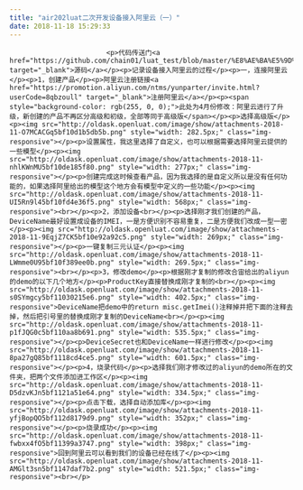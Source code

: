 ```yaml
---
title: "air202luat二次开发设备接入阿里云（一）"
date: 2018-11-18 15:29:33
---
```



                            
                            
                            
                            <p>代码传送门<a href="https://github.com/chain01/luat_test/blob/master/%E8%AE%BA%E5%9D%9B%E8%BF%9E%E6%8E%A5%E9%98%BF%E9%87%8C%E4%BA%91%E6%95%99%E7%A8%8B%E4%BB%A3%E7%A0%81/testALiYun.lua" target="_blank">源码</a></p><p>记录设备接入阿里云的过程</p><p>一，连接阿里云</p><p>1，创建产品</p><p>阿里云注册链接<a href="https://promotion.aliyun.com/ntms/yunparter/invite.html?userCode=8qbzoull" target="_blank">注册阿里云</a></p><p><span style="background-color: rgb(255, 0, 0);">此处为4月份修改：阿里云进行了升级，新创建的产品不再区分高级和初级，全部等同于高级版</span></p><p>选择高级版</p><p><img src="http://oldask.openluat.com/image/show/attachments-2018-11-O7MCACGq5bf10d1b5db5b.png" style="width: 282.5px;" class="img-responsive"></p><p>设置属性，我这里选择了自定义，也可以根据需要选择阿里云提供的一些模型</p><p><img src="http://oldask.openluat.com/image/show/attachments-2018-11-nhlKWnMU5bf10de185f80.png" style="width: 277px;" class="img-responsive"></p><p>创建完成这时候查看产品，因为我选择的是自定义所以是没有任何功能的，如果选择阿里给出的模型这个地方会有模型中定义的一些功能</p><p><img src="http://oldask.openluat.com/image/show/attachments-2018-11-UI5Rn9l45bf10fd4e36f5.png" style="width: 568px;" class="img-responsive"><br></p><p>2，添加设备<br></p><p>选择刚才我们创建的产品，DeviceName最好设置成设备的IMEI，一是方便识别不容易重复，二是方便我们改成一型一密</p><p><img src="http://oldask.openluat.com/image/show/attachments-2018-11-9EqjZ7CK5bf10e92a92c5.png" style="width: 269px;" class="img-responsive"></p><p>一键复制三元认证</p><p><img src="http://oldask.openluat.com/image/show/attachments-2018-11-LWmme0U95bf10f389ee0b.png" style="width: 269.5px;" class="img-responsive"><br></p><p>3，修改demo</p><p>根据刚才复制的修改合宙给出的aliyun的demo的以下几个地方</p><p>ProductKey直接替换成刚才复制的<br></p><p><img src="http://oldask.openluat.com/image/show/attachments-2018-11-s0SYmgcy5bf11030215e6.png" style="width: 402.5px;" class="img-responsive">DeviceName把demo中的return misc.getImei()注释掉并把下面的注释去掉，然后把引号里的替换成刚才复制的DeviceName<br></p><p><img src="http://oldask.openluat.com/image/show/attachments-2018-11-p1fJQG0c5bf110aa8b691.png" style="width: 535.5px;" class="img-responsive"></p><p>DeviceSecret也和DeviceName一样进行修改</p><p><img src="http://oldask.openluat.com/image/show/attachments-2018-11-8pa27gQ85bf1118cd4ce5.png" style="width: 601.5px;" class="img-responsive"></p><p>4，烧录代码</p><p>选择我们刚才修改过的aliyun的demo所在的文件夹，把两个文件添加进工作区</p><p><img src="http://oldask.openluat.com/image/show/attachments-2018-11-D5dzvKJn5bf1121a51e64.png" style="width: 334.5px;" class="img-responsive"></p><p>点击下载，选择自动添加库</p><p><img src="http://oldask.openluat.com/image/show/attachments-2018-11-yfjBopQO5bf112d8179d9.png" style="width: 352px;" class="img-responsive"></p><p>烧录成功</p><p><img src="http://oldask.openluat.com/image/show/attachments-2018-11-fwbxx4fO5bf11399a3747.png" style="width: 398px;" class="img-responsive">回到阿里云可以看到我们的设备已经在线了</p><p><img src="http://oldask.openluat.com/image/show/attachments-2018-11-AMGlt3sn5bf1147daf7b2.png" style="width: 521.5px;" class="img-responsive"><br></p>
                        
                        
                        
                        